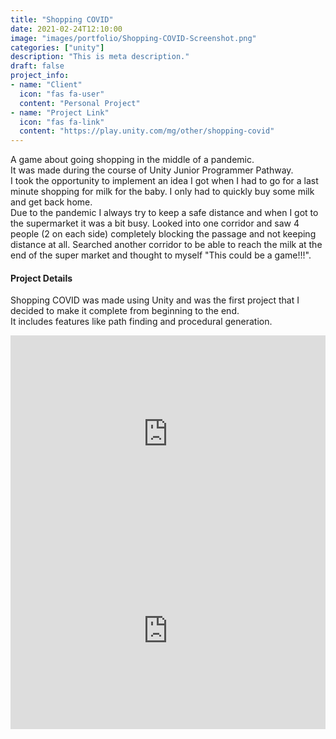 ```yaml
---
title: "Shopping COVID"
date: 2021-02-24T12:10:00
image: "images/portfolio/Shopping-COVID-Screenshot.png"
categories: ["unity"]
description: "This is meta description."
draft: false
project_info:
- name: "Client"
  icon: "fas fa-user"
  content: "Personal Project"
- name: "Project Link"
  icon: "fas fa-link"
  content: "https://play.unity.com/mg/other/shopping-covid"
---
```

A game about going shopping in the middle of a pandemic.  
It was made during the course of Unity Junior Programmer Pathway.  
I took the opportunity to implement an idea I got when I had to go for a last minute shopping for milk for the baby. I only had to quickly buy some milk and get back home.  
Due to the pandemic I always try to keep a safe distance and when I got to the supermarket it was a bit busy. Looked into one corridor and saw 4 people (2 on each side) completely blocking the passage and not keeping distance at all. Searched another corridor to be able to reach the milk at the end of the super market and thought to myself "This could be a game!!!". 

#### Project Details

Shopping COVID was made using Unity and was the first project that I decided to make it complete from beginning to the end.  
It includes features like path finding and procedural generation.

<iframe width="100%" height="315" src="https://www.youtube.com/embed/q-frsdcCF6c" title="YouTube video player" frameborder="0" allow="accelerometer; autoplay; clipboard-write; encrypted-media; gyroscope; picture-in-picture" allowfullscreen></iframe>

<iframe width="100%" height="315" src="https://www.youtube.com/embed/y-4NWeZZpGk" title="YouTube video player" frameborder="0" allow="accelerometer; autoplay; clipboard-write; encrypted-media; gyroscope; picture-in-picture" allowfullscreen></iframe>
